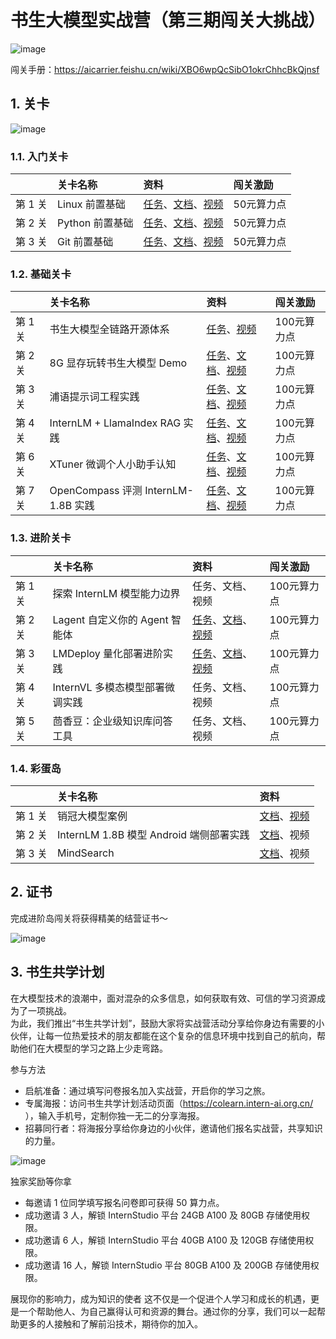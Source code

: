 # 书生大模型实战营（第三期闯关大挑战）

![image](https://github.com/user-attachments/assets/93ff2412-777c-4619-812b-0134eb327cf3)


闯关手册：https://aicarrier.feishu.cn/wiki/XBO6wpQcSibO1okrChhcBkQjnsf


## 1. 关卡

![image](https://github.com/user-attachments/assets/7678811b-4158-4ad4-8161-ac5ba1730c13)


### 1.1. 入门关卡

||关卡名称|资料|闯关激励|
|:-----|:----|:----|:-----|
|第 1 关| Linux 前置基础 |[任务](docs/L0/Linux/task.md)、[文档](docs/L0/Linux)、[视频](https://www.bilibili.com/video/BV1FS421d7yg/)| 50元算力点 |
|第 2 关|Python 前置基础 | [任务](docs/L0/Python/task.md)、[文档](docs/L0/Python)、[视频](https://www.bilibili.com/video/BV1mS421X7h4/)| 50元算力点|
|第 3 关|Git 前置基础|[任务](docs/L0/Git/task.md)、[文档](docs/L0/Git)、[视频](https://www.bilibili.com/video/BV1Pz421i7bw/)| 50元算力点 |

### 1.2. 基础关卡


||关卡名称|资料|闯关激励|
|:-----|:----|:----|:-----|
|第 1 关| 书生大模型全链路开源体系 |[任务](docs/L1/HelloIntern/task.md)、[视频](https://www.bilibili.com/video/BV18142187g5/)| 100元算力点 |
|第 2 关| 8G 显存玩转书生大模型 Demo | [任务](docs/L1/Demo/task.md)、[文档](docs/L1/Demo/readme.md)、[视频](https://www.bilibili.com/video/BV18x4y147SU/)| 100元算力点 |
|第 3 关| 浦语提示词工程实践 | [任务](docs/L1/Prompt/task.md)、[文档](docs/L1/Prompt)、[视频](https://www.bilibili.com/video/BV1cU411S7iV)| 100元算力点 |
|第 4 关| InternLM + LlamaIndex RAG 实践|[任务](docs/L1/LlamaIndex/task.md)、[文档](docs/L1/LlamaIndex)、[视频](https://www.bilibili.com/video/BV19E4m1X79q/)| 100元算力点 |
|第 6 关| XTuner 微调个人小助手认知 | [任务](docs/L1/XTuner/task.md)、[文档](docs/L1/XTuner)、[视频](https://www.bilibili.com/video/BV1tz421B72y/)| 100元算力点 |
|第 7 关| OpenCompass 评测 InternLM-1.8B 实践 | [任务](docs/L1/OpenCompass/task.md)、[文档](docs/L1/OpenCompass/readme.md)、[视频](https://www.bilibili.com/video/BV1RM4m1279j/) | 100元算力点 |



### 1.3. 进阶关卡

||关卡名称|资料|闯关激励|
|:-----|:----|:----|:-----|
|第 1 关| 探索 InternLM 模型能力边界 | 任务、文档、视频| 100元算力点 |
|第 2 关| Lagent 自定义你的 Agent 智能体 | [任务](docs/L2/Lagent/task.md)、[文档](docs/L2/Lagent/readme.md)、[视频](https://www.bilibili.com/video/BV18M4m1y7sm/)| 100元算力点 |
|第 3 关| LMDeploy 量化部署进阶实践 | [任务](docs/L2/LMDeploy/task.md)、[文档](docs/L2/LMDeploy/readme.md)、[视频](https://www.bilibili.com/video/BV1df421q7cR/)| 100元算力点 |
|第 4 关| InternVL 多模态模型部署微调实践 | 任务、文档、视频| 100元算力点 |
|第 5 关| 茴香豆：企业级知识库问答工具 | 任务、文档、视频| 100元算力点 |


### 1.4. 彩蛋岛

||关卡名称|资料|
|:-----|:----|:-----|
|第 1 关| 销冠大模型案例 |[文档](docs/EasterEgg/StreamerSales)、[视频](https://www.bilibili.com/video/BV1f1421b7Du)|
|第 2 关| InternLM 1.8B 模型 Android 端侧部署实践  | [文档](docs/EasterEgg/Android)、视频|
|第 3 关| MindSearch | [文档](docs/EasterEgg/MindSearch)、视频|

## 2. 证书

完成进阶岛闯关将获得精美的结营证书～

![image](https://github.com/user-attachments/assets/86f420b1-5f82-4ae3-b7f6-4b4bdcdca1b8)


## 3. 书生共学计划


在大模型技术的浪潮中，面对混杂的众多信息，如何获取有效、可信的学习资源成为了一项挑战。  
为此，我们推出“书生共学计划”，鼓励大家将实战营活动分享给你身边有需要的小伙伴，让每一位热爱技术的朋友都能在这个复杂的信息环境中找到自己的航向，帮助他们在大模型的学习之路上少走弯路。  


参与方法  
- 启航准备：通过填写问卷报名加入实战营，开启你的学习之旅。  
- 专属海报：访问书生共学计划活动页面（https://colearn.intern-ai.org.cn/ ），输入手机号，定制你独一无二的分享海报。  
- 招募同行者：将海报分享给你身边的小伙伴，邀请他们报名实战营，共享知识的力量。  

![image](https://github.com/user-attachments/assets/8c3680d1-ee19-43b5-86e1-d62b8bffb9b0)  



独家奖励等你拿
- 每邀请 1 位同学填写报名问卷即可获得 50 算力点。
- 成功邀请 3 人，解锁 InternStudio 平台 24GB A100 及 80GB 存储使用权限。
- 成功邀请 6 人，解锁 InternStudio 平台 40GB A100 及 120GB 存储使用权限。
- 成功邀请 16 人，解锁 InternStudio 平台 80GB A100 及 200GB 存储使用权限。

展现你的影响力，成为知识的使者
这不仅是一个促进个人学习和成长的机遇，更是一个帮助他人、为自己赢得认可和资源的舞台。通过你的分享，我们可以一起帮助更多的人接触和了解前沿技术，期待你的加入。

